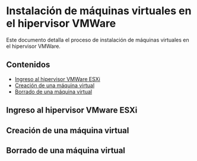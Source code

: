 # Instalación de máquinas virtuales en el hipervisor VMWare
Este documento detalla el proceso de instalación de máquinas virtuales en el hipervisor VMWare.

## Contenidos
- [Ingreso al hipervisor VMWare ESXi](https://github.com/catie-ume/vmware-instalacion-mv/blob/main/README.md#ingreso-al-hipervisor-vmware-esxi)
- [Creación de una máquina virtual](https://github.com/catie-ume/vmware-instalacion-mv/blob/main/README.md#creaci%C3%B3n-de-una-m%C3%A1quina-virtual)
- [Borrado de una máquina virtual](https://github.com/catie-ume/vmware-instalacion-mv/blob/main/README.md#borrado-de-una-m%C3%A1quina-virtual)

## Ingreso al hipervisor VMware ESXi
## Creación de una máquina virtual
## Borrado de una máquina virtual
